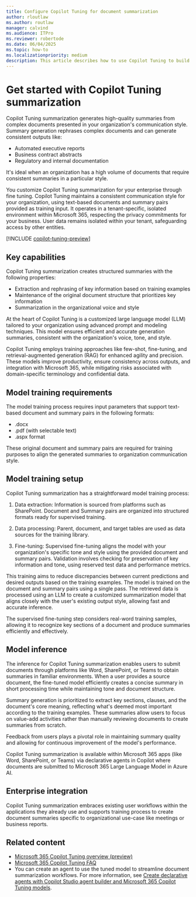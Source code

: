 ```yaml
---
title: Configure Copilot Tuning for document summarization
author: rloutlaw
ms.author: routlaw
manager: calvind
ms.audience: ITPro
ms.reviewer: robertode
ms.date: 06/04/2025
ms.topic: how-to
ms.localizationpriority: medium
description: This article describes how to use Copilot Tuning to build an AI model for document summarization based on organizational knowledge.
---
```


# Get started with Copilot Tuning summarization

<!-- cSpell:ignore rloutlaw routlaw calvind robertode -->

Copilot Tuning summarization generates high-quality summaries from complex documents presented in your organization's communication style. Summary generation rephrases complex documents and can generate consistent outputs like:

- Automated executive reports
- Business contract abstracts
- Regulatory and internal documentation

It's ideal when an organization has a high volume of documents that require consistent summaries in a particular style.

You customize Copilot Tuning summarization for your enterprise through fine tuning. Copilot Tuning maintains a consistent communication style for your organization, using text-based documents and summary pairs provided as training input. It operates in a tenant-specific, isolated environment within Microsoft 365, respecting the privacy commitments for your business. User data remains isolated within your tenant, safeguarding access by other entities.

[!INCLUDE [copilot-tuning-preview](includes/copilot-tuning-preview.md)]

## Key capabilities

Copilot Tuning summarization creates structured summaries with the following properties:

- Extraction and rephrasing of key information based on training examples
- Maintenance of the original document structure that prioritizes key information
- Summarization in the organizational voice and style

At the heart of Copilot Tuning is a customized large language model (LLM) tailored to your organization using advanced prompt and modeling techniques. This model ensures efficient and accurate generation summaries, consistent with the organization's voice, tone, and style.

Copilot Tuning employs training approaches like few-shot, fine-tuning, and retrieval-augmented generation (RAG) for enhanced agility and precision. These models improve productivity, ensure consistency across outputs, and integration with Microsoft 365, while mitigating risks associated with domain-specific terminology and confidential data.

## Model training requirements

The model training process requires input parameters that support text-based document and summary pairs in the following formats:

- .docx
- .pdf (with selectable text)
- .aspx format

These original document and summary pairs are required for training purposes to align the generated summaries to organization communication style.

## Model training setup

Copilot Tuning summarization has a straightforward model training process:

1. Data extraction: Information is sourced from platforms such as SharePoint. Document and Summary pairs are organized into structured formats ready for supervised training.

1. Data processing: Parent, document, and target tables are used as data sources for the training library.

1. Fine-tuning: Supervised fine-tuning aligns the model with your organization's specific tone and style using the provided document and summary pairs. Validation involves checking for preservation of key information and tone, using reserved test data and performance metrics.

This training aims to reduce discrepancies between current predictions and desired outputs based on the training examples. The model is trained on the document and summary pairs using a single pass. The retrieved data is processed using an LLM to create a customized summarization model that aligns closely with the user's existing output style, allowing fast and accurate inference.

The supervised fine-tuning step considers real-word training samples, allowing it to recognize key sections of a document and produce summaries efficiently and effectively.

## Model inference

The inference for Copilot Tuning summarization enables users to submit documents through platforms like Word, SharePoint, or Teams to obtain summaries in familiar environments. When a user provides a source document, the fine-tuned model efficiently creates a concise summary in short processing time while maintaining tone and document structure.

Summary generation is prioritized to extract key sections, clauses, and the document's core meaning, reflecting what's deemed most important according to the training examples. These summaries allow users to focus on value-add activities rather than manually reviewing documents to create summaries from scratch.

Feedback from users plays a pivotal role in maintaining summary quality and allowing for continuous improvement of the model's performance.

Copilot Tuning summarization is available within Microsoft 365 apps (like Word, SharePoint, or Teams) via declarative agents in Copilot where documents are submitted to Microsoft 365 Large Language Model in Azure AI.

## Enterprise integration

Copilot Tuning summarization embraces existing user workflows within the applications they already use and supports training process to create document summaries specific to organizational use-case like meetings or business reports.

## Related content

- [Microsoft 365 Copilot Tuning overview (preview)](copilot-tuning-overview.md)
- [Microsoft 365 Copilot Tuning FAQ](copilot-tuning-faq.yml)
- You can create an agent to use the tuned model to streamline document summarization workflows. For more information, see [Create declarative agents with Copilot Studio agent builder and Microsoft 365 Copilot Tuning models](/microsoft-365-copilot/extensibility/copilot-studio-agent-builder-tuned-models).
